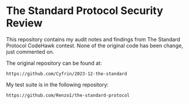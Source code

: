 # The Standard Protocol Security Review
This repository contains my audit notes and findings from The Standard Protocol CodeHawk contest. None of the original code has been change, just commented on.

The original repository can be found at:

```
https://github.com/Cyfrin/2023-12-the-standard
```

My test suite is in the following repository:

```
https://github.com/Renzo1/the-standard-protocol
```
